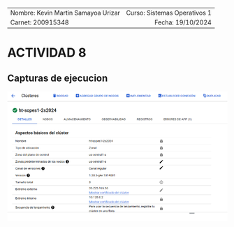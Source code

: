 |              |                |
|    :---      |      ---:      |
| Nombre: Kevin Martin Samayoa Urizar | Curso: Sistemas Operativos 1 |
| Carnet: 200915348                   | Fecha: 19/10/2024            |

# ACTIVIDAD 8

## Capturas de ejecucion

![cluster](Imagenes/cluster.png) 